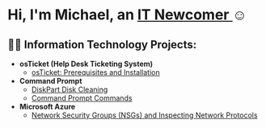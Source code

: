 <h1>Hi, I'm Michael, an <a href="https://www.linkedin.com/in/michael-hicks-2764822a3/">IT Newcomer </a>☺</h1>

<h2>👨‍💻 Information Technology Projects:</h2>

- <b>osTicket (Help Desk Ticketing System)</b>
  - [osTicket: Prerequisites and Installation](https://github.com/Mhicks2901/osticket-prereqs)
- <b>Command Prompt</b>
  - [DiskPart Disk Cleaning](https://github.com/Mhicks2901/diskpart-cmd.git)
  - [Command Prompt Commands](https://github.com/Mhicks2901/cp-commands.git)
- <b>Microsoft Azure</b>
  - [Network Security Groups (NSGs) and Inspecting Network Protocols](https://github.com/Mhicks2901/azure-network-protocols.git)
